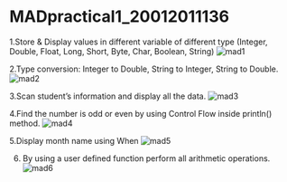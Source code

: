 # MADpractical1_20012011136

1.Store & Display values in different variable of different type (Integer, Double, Float, Long, Short, Byte, Char, Boolean, String)
![mad1](https://user-images.githubusercontent.com/110655668/183472139-289c2221-b4a9-4adf-b0ef-70749e74ece4.png)

2.Type conversion: Integer to Double, String to Integer, String to Double.
![mad2](https://user-images.githubusercontent.com/110655668/183472280-5c72d166-d1f2-4c32-b3d3-e94087325c27.png)

3.Scan student’s information and display all the data.
![mad3](https://user-images.githubusercontent.com/110655668/183472372-a6c29275-a334-41d9-906b-e8a1e96088ac.png)

4.Find the number is odd or even by using Control Flow inside println() method.
![mad4](https://user-images.githubusercontent.com/110655668/183472499-39835ae0-e9a2-468e-b327-7fd1188ee730.png)

5.Display month name using When
![mad5](https://user-images.githubusercontent.com/110655668/183472579-2ecbbdc8-001e-4461-8b66-0c922ecb6b5c.png)

6. By using a user defined function perform all arithmetic operations.
![mad6](https://user-images.githubusercontent.com/110655668/183472638-abce9d77-bb1e-4019-bf86-3b2068ce6db2.png)
